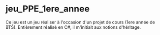 # jeu_PPE_1ere_annee
Ce jeu est un jeu réaliser à l'occasion d'un projet de cours (1ere année de BTS). 
Entièrement réalisé en C#, il m'initiait aux notions d'héritage.


